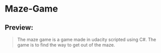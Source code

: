 # Maze-Game

## Preview:
> The maze game is a game made in udacity scripted using C#.
> The game is to find the way to get out of the maze.

##
